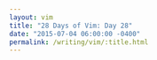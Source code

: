 ```yaml
---
layout: vim
title: "28 Days of Vim: Day 28"
date: "2015-07-04 06:00:00 -0400"
permalink: /writing/vim/:title.html
---
```


